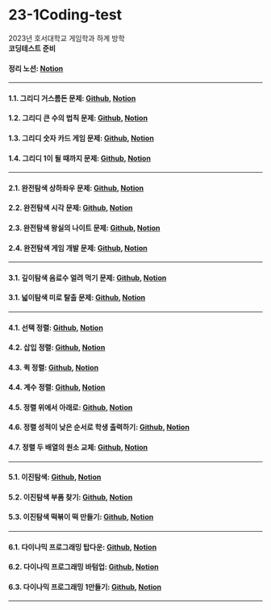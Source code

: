 # 23-1Coding-test
2023년 호서대학교 게임학과 하계 방학   
**코딩테스트 준비**
#### 정리 노션: [Notion][0_link]
[0_link]: https://solar-plot-07f.notion.site/801690226d8b4a239baaa415b3449113?pvs=4 "코딩 테스트 준비 노션"
* * *
#### 1.1. 그리디 거스름돈 문제: [Github][1_link], [Notion][1_1_link]
[1_link]: https://github.com/hb2133/23-1Coding-test/blob/main/Greedy/Greedy.cpp "그리디 거스름돈 문제 코드"
[1_1_link]: https://solar-plot-07f.notion.site/1-_-129e367207494cae85aefe0873a51715?pvs=4 "그리디 거스름돈 문제 설명"

#### 1.2. 그리디 큰 수의 법칙 문제: [Github][2_link], [Notion][2_2_link]
[2_link]: https://github.com/hb2133/23-1Coding-test/blob/main/Greedy_2/Greedy_2.cpp "그리디 큰 수의 법칙 문제 코드"
[2_2_link]: https://solar-plot-07f.notion.site/2-_-d4094fe3f8bf48abb6e3309906be0e2a?pvs=4 "그리디 큰 수의 법칙 문제 설명"

#### 1.3. 그리디 숫자 카드 게임 문제: [Github][3_link], [Notion][3_3_link]
[3_link]: https://github.com/hb2133/23-1Coding-test/blob/main/Greedy_3/Greedy_3.cpp "그리디 숫자 카드 게임 문제 코드"
[3_3_link]: https://solar-plot-07f.notion.site/3-_-5f595991d9794375ad025180342fc838?pvs=4 "그리디 숫자 카드 게임 문제 설명"

#### 1.4. 그리디 1이 될 때까지 문제: [Github][4_link], [Notion][4_4_link]
[4_link]: https://github.com/hb2133/23-1Coding-test/blob/main/Greedy_4/Greedy_4.cpp "그리디 1이 될 때까지 문제 코드"
[4_4_link]: https://solar-plot-07f.notion.site/4-_1-0f4df1b3ebdb4f7eb1e24f5f7580b5aa?pvs=4 "그리디 1이 될 때까지 문제 설명"
* * *
#### 2.1. 완전탐색 상하좌우 문제: [Github][5_link], [Notion][5_5_link]
[5_link]: https://github.com/hb2133/23-1Coding-test/blob/main/%EC%83%81%ED%95%98%EC%A2%8C%EC%9A%B0/%EC%83%81%ED%95%98%EC%A2%8C%EC%9A%B0.cpp "상하좌우 문제 코드"
[5_5_link]: https://solar-plot-07f.notion.site/5-eafbe86b43f14bfc8473d3863d960805?pvs=4 "상하좌우 문제 설명"

#### 2.2. 완전탐색 시각 문제: [Github][6_link], [Notion][6_6_link]
[6_link]: https://github.com/hb2133/23-1Coding-test/blob/main/%EC%8B%9C%EA%B0%81/%EC%8B%9C%EA%B0%81.cpp "시각 문제 코드"
[6_6_link]: https://solar-plot-07f.notion.site/6-058b8597f3e1495ba920b6e6b7c75340?pvs=4 "시각 문제 설명"

#### 2.3. 완전탐색 왕실의 나이트 문제: [Github][7_link], [Notion][7_7_link]
[7_link]: https://github.com/hb2133/23-1Coding-test/blob/main/%EC%99%95%EC%8B%A4%EC%9D%98%20%EB%82%98%EC%9D%B4%ED%8A%B8/%EC%99%95%EC%8B%A4%EC%9D%98%EB%82%98%EC%9D%B4%ED%8A%B8.cpp "왕실의 나이트 문제 코드"
[7_7_link]: https://solar-plot-07f.notion.site/7-381d6e4ab11e46978e07a434a39399d3?pvs=4 "왕실의 나이트 문제 설명"

#### 2.4. 완전탐색 게임 개발 문제: [Github][8_link], [Notion][8_8_link]
[8_link]: https://github.com/hb2133/23-1Coding-test/blob/main/%EC%99%84%EC%A0%84%ED%83%90%EC%83%89_%EA%B2%8C%EC%9E%84%20%EA%B0%9C%EB%B0%9C/%EA%B2%8C%EC%9E%84%EA%B0%9C%EB%B0%9C.cpp "게임 개발 문제 코드"
[8_8_link]: https://solar-plot-07f.notion.site/8-_-d82e5650592b4f30815b9c5555eb6a23?pvs=4 "게임 개발 문제 설명"
* * *
#### 3.1. 깊이탐색 음료수 얼려 먹기 문제: [Github][9_link], [Notion][9_9_link]
[9_link]: https://github.com/hb2133/23-1Coding-test/blob/main/%EC%9D%8C%EB%A3%8C%EC%88%98%20%EC%96%BC%EB%A0%A4%20%EB%A8%B9%EA%B8%B0/%EC%9D%8C%EB%A3%8C%EC%88%98%20%EC%96%BC%EB%A0%A4%20%EB%A8%B9%EA%B8%B0.cpp "음료수 얼려 먹기 문제 코드"
[9_9_link]: https://solar-plot-07f.notion.site/9-DFS_-4cba9d5a1b5f426580049fefa807b04d?pvs=4 "음료수 얼려 먹기 문제 설명"

#### 3.1. 넓이탐색 미로 탈출 문제: [Github][10_link], [Notion][10_10_link]
[10_link]: https://github.com/hb2133/23-1Coding-test/blob/main/%EB%AF%B8%EB%A1%9C%20%ED%83%88%EC%B6%9C/%EB%AF%B8%EB%A1%9C%ED%83%88%EC%B6%9C.cpp "미로 탈출 문제 코드"
[10_10_link]: https://solar-plot-07f.notion.site/10-BFS_-6d8de667ded14f1889eaf34722bdf8b0?pvs=4 "미로 탈출 문제 설명"
* * *
#### 4.1. 선택 정렬: [Github][11_link], [Notion][11_11_link]
[11_link]: https://github.com/hb2133/23-1Coding-test/blob/main/%EC%84%A0%ED%83%9D%EC%A0%95%EB%A0%AC/selection_sort.cpp "선택 정렬 코드"
[11_11_link]: https://solar-plot-07f.notion.site/11-607158ae78264ac88f369a5c2ec09ae3?pvs=4 "선택 정렬 설명"

#### 4.2. 삽입 정렬: [Github][12_link], [Notion][12_12_link]
[12_link]: https://github.com/hb2133/23-1Coding-test/blob/main/%EC%82%BD%EC%9E%85%EC%A0%95%EB%A0%AC/insertion%20sort.cpp "삽입 정렬 코드"
[12_12_link]: https://solar-plot-07f.notion.site/11-607158ae78264ac88f369a5c2ec09ae3?pvs=4 "삽입 정렬 설명"

#### 4.3. 퀵 정렬: [Github][13_link], [Notion][13_13_link]
[13_link]: https://github.com/hb2133/23-1Coding-test/blob/main/%ED%80%B5%EC%A0%95%EB%A0%AC/quick_sort.cpp "퀵 정렬 코드"
[13_13_link]: https://solar-plot-07f.notion.site/11-607158ae78264ac88f369a5c2ec09ae3?pvs=4 "퀵 정렬 설명"

#### 4.4. 계수 정렬: [Github][14_link], [Notion][14_14_link]
[14_link]: https://github.com/hb2133/23-1Coding-test/blob/main/%EA%B3%84%EC%88%98%EC%A0%95%EB%A0%AC/counting_sort.cpp "계수 정렬 코드"
[14_14_link]: https://solar-plot-07f.notion.site/11-607158ae78264ac88f369a5c2ec09ae3?pvs=4 "계수 정렬 설명"

#### 4.5. 정렬 위에서 아래로: [Github][15_link], [Notion][15_15_link]
[15_link]: https://github.com/hb2133/23-1Coding-test/blob/main/%EC%84%A0%ED%83%9D%EC%A0%95%EB%A0%AC_%EC%9C%84%EC%97%90%EC%84%9C%20%EC%95%84%EB%9E%98%EB%A1%9C/%EC%9C%84%EC%97%90%EC%84%9C%20%EC%95%84%EB%9E%98%EB%A1%9C.cpp "위에서 아래로 문제 코드"
[15_15_link]: https://solar-plot-07f.notion.site/12-_-7a2f4c4a5e4145609b7fe9c34d79e383?pvs=4 "위에서 아래로 문제 설명"

#### 4.6. 정렬 성적이 낮은 순서로 학생 출력하기: [Github][16_link], [Notion][16_16_link]
[16_link]: https://github.com/hb2133/23-1Coding-test/blob/main/%EC%A0%95%EB%A0%AC_%EC%84%B1%EC%A0%81%EC%9D%B4%20%EB%82%AE%EC%9D%80%20%EC%88%9C%EC%84%9C%EB%A1%9C%20%ED%95%99%EC%83%9D%20%EC%B6%9C%EB%A0%A5%ED%95%98%EA%B8%B0/%EC%84%B1%EC%A0%81%EC%9D%B4%20%EB%82%AE%EC%9D%80%20%EC%88%9C%EC%84%9C%EB%A1%9C%20%ED%95%99%EC%83%9D%20%EC%B6%9C%EB%A0%A5%ED%95%98%EA%B8%B0.cpp "성적이 낮은 순서로 학생 출력하기 문제 코드"
[16_16_link]: https://solar-plot-07f.notion.site/12-_-05932dbbf0a6425f980a326c754f0732?pvs=4 "성적이 낮은 순서로 학생 출력하기 문제 설명"

#### 4.7. 정렬 두 배열의 원소 교체: [Github][17_link], [Notion][17_17_link]
[17_link]: https://github.com/hb2133/23-1Coding-test/blob/main/%EC%A0%95%EB%A0%AC_%EB%91%90%20%EB%B0%B0%EC%97%B4%EC%9D%98%20%EC%9B%90%EC%86%8C%20%EA%B5%90%EC%B2%B4/%EB%91%90%20%EB%B0%B0%EC%97%B4%EC%9D%98%20%EC%9B%90%EC%86%8C%20%EA%B5%90%EC%B2%B4.cpp "두 배열의 원소 교체 문제 코드"
[17_17_link]: https://solar-plot-07f.notion.site/14-c3fc7f04f951419e9c2180d737b83dce?pvs=4 "두 배열의 원소 교체 문제 설명"
* * *
#### 5.1. 이진탐색: [Github][18_link], [Notion][18_18_link]
[18_link]: https://github.com/hb2133/23-1Coding-test/blob/main/%EC%9D%B4%EC%A7%84%ED%83%90%EC%83%89/%EC%9D%B4%EC%A7%84%ED%83%90%EC%83%89.cpp "이진탐색 코드"
[18_18_link]: https://solar-plot-07f.notion.site/15-c0e6b759364e42238703890f621dc421?pvs=4 "이진탐색 설명"

#### 5.2. 이진탐색 부품 찾기: [Github][19_link], [Notion][19_19_link]
[19_link]: https://github.com/hb2133/23-1Coding-test/blob/main/%EB%B6%80%ED%92%88%20%EC%B0%BE%EA%B8%B0/%EB%B6%80%ED%92%88%EC%B0%BE%EA%B8%B0.cpp "부품 찾기 문제 코드"
[19_19_link]: https://solar-plot-07f.notion.site/16-_-f96a5c9b1a744bd88ddc950102117dd9?pvs=4 "부품 찾기 문제 설명"

#### 5.3. 이진탐색 떡볶이 떡 만들기: [Github][20_link], [Notion][20_20_link]
[20_link]: https://github.com/hb2133/23-1Coding-test/commit/d069cdfaeb903ad83efbb4080f260c598a74bfb1 "떡볶이 떡 만들기 문제 코드"
[20_20_link]: https://solar-plot-07f.notion.site/17-_-15247a41e56f4cd2911e1df0d9c7348c?pvs=4 "떡볶이 떡 만들기 문제 설명"
* * *
#### 6.1. 다이나믹 프로그래밍 탑다운: [Github][21_link], [Notion][21_21_link]
[21_link]: https://github.com/hb2133/23-1Coding-test/blob/main/%EB%8B%A4%EC%9D%B4%EB%82%98%EB%AF%B9%ED%94%84%EB%A1%9C%EA%B7%B8%EB%9E%98%EB%B0%8D_%ED%83%91%EB%8B%A4%EC%9A%B4/%EB%8B%A4%EC%9D%B4%EB%82%98%EB%AF%B9%ED%94%84%EB%A1%9C%EA%B7%B8%EB%9E%98%EB%B0%8D_%ED%83%91%EB%8B%A4%EC%9A%B4.cpp "다이나믹 프로그래밍 탑다운 코드"
[21_21_link]: https://solar-plot-07f.notion.site/18-4cb4d06e894b41d1865f2a6748d26d17?pvs=4 "다이나믹 프로그래밍 설명"

#### 6.2. 다이나믹 프로그래밍 바텀업: [Github][22_link], [Notion][22_22_link]
[22_link]: https://github.com/hb2133/23-1Coding-test/blob/main/%EB%8B%A4%EC%9D%B4%EB%82%98%EB%AF%B9%ED%94%84%EB%A1%9C%EA%B7%B8%EB%9E%98%EB%B0%8D_%EB%B0%94%ED%85%80%EC%97%85/%EB%8B%A4%EC%9D%B4%EB%82%98%EB%AF%B9%ED%94%84%EB%A1%9C%EA%B7%B8%EB%9E%98%EB%B0%8D_%EB%B0%94%ED%85%80%EC%97%85.cpp "다이나믹 프로그래밍 바텀업 코드"
[22_22_link]: https://solar-plot-07f.notion.site/18-4cb4d06e894b41d1865f2a6748d26d17?pvs=4 "다이나믹 프로그래 설명"

#### 6.3. 다이나믹 프로그래밍 1만들기: [Github][23_link], [Notion][23_23_link]
[23_link]: https://github.com/hb2133/23-1Coding-test/blob/main/%EB%8B%A4%EC%9D%B4%EB%82%98%EB%AF%B9%ED%94%84%EB%A1%9C%EA%B7%B8%EB%9E%98%EB%B0%8D_1%EB%A7%8C%EB%93%A4%EA%B8%B0/%EB%8B%A4%EC%9D%B4%EB%82%98%EB%AF%B9%ED%94%84%EB%A1%9C%EA%B7%B8%EB%9E%98%EB%B0%8D_1%EB%A7%8C%EB%93%A4%EA%B8%B0.cpp "다이나믹 프로그래밍 1만들기 문제 코드"
[23_23_link]: https://solar-plot-07f.notion.site/17-DP_1-3137f49e1e9e45b6b251a655de60bfa0?pvs=4 "다이나믹 프로그래밍 1만들기 문제 설명"
* * *
